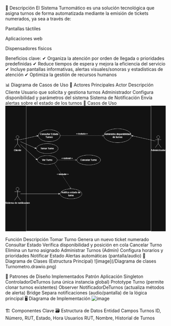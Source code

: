 📌 Descripción
El Sistema Turnomático es una solución tecnológica que asigna turnos de forma automatizada mediante la emisión de tickets numerados, ya sea a través de:

Pantallas táctiles

Aplicaciones web

Dispensadores físicos

Beneficios clave:
✔ Organiza la atención por orden de llegada o prioridades predefinidas
✔ Reduce tiempos de espera y mejora la eficiencia del servicio
✔ Incluye pantallas informativas, alertas visuales/sonoras y estadísticas de atención
✔ Optimiza la gestión de recursos humanos

📊 Diagrama de Casos de Uso
👥 Actores Principales
Actor	Descripción
Cliente	Usuario que solicita y gestiona turnos
Administrador	Configura disponibilidad y parámetros del sistema
Sistema de Notificación	Envía alertas sobre el estado de los turnos
🔧 Casos de Uso
![image](/Turnomatico.drawio.png)

Función	Descripción
Tomar Turno	Genera un nuevo ticket numerado
Consultar Estado	Verifica disponibilidad y posición en cola
Cancelar Turno	Elimina un turno asignado
Administrar Turnos	(Admin) Configura horarios y prioridades
Notificar Estado	Alertas automáticas (pantalla/audio)
🧩 Diagrama de Clases (Estructura Principal)
![image](/Diagrama de clases Turnometro.drawio.png)

🔑 Patrones de Diseño Implementados
Patrón	Aplicación
Singleton	ControladorDeTurnos (una única instancia global)
Prototype	Turno (permite clonar turnos existentes)
Observer	NotificadorDeTurnos (actualiza métodos de alerta)
Bridge	Separa notificaciones (audio/pantalla) de la lógica principal
🖥️ Diagrama de Implementación
![image](/Diagramadeimplementacion.drawio.png)

🏗️ Componentes Clave
🗃️ Estructura de Datos
Entidad	Campos
Turnos	ID, Número, RUT, Estado, Hora
Usuarios	RUT, Nombre, Historial de Turnos
